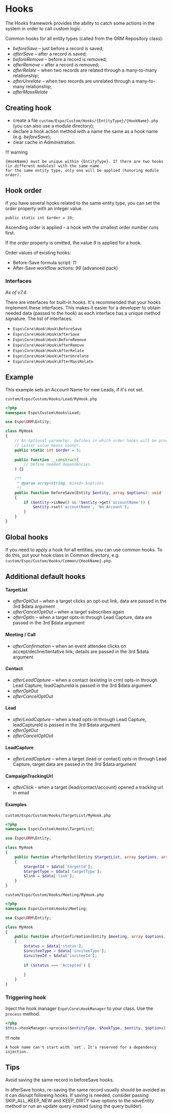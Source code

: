 # Hooks

The Hooks framework provides the ability to catch some actions in the system in order to call custom logic.

Common hooks for all entity types (called from the ORM Repository class):

- *beforeSave* – just before a record is saved;
- *afterSave* – after a record is saved;
- *beforeRemove* – before a record is removed;
- *afterRemove* – after a record is removed;
- *afterRelate* – when two records are related through a many-to-many relationship;
- *afterUnrelate* – when two records are unrelated through a many-to-many relationship;
- *afterMassRelate*

## Creating hook

* create a file `custom/Espo/Custom/Hooks/{EntityType}/{HookName}.php` (you can also use a module directory);
* declare a hook action method with a name the same as a hook name (e.g. *beforeSave*);
* clear cache in Administration.

!!! warning

    {HookName} must be unique within {EntityType}. If there are two hooks (in different modules) with the same name
    for the same entity type, only one will be applied (honoring module order).

## Hook order

If you have several hooks related to the same entity type, you can set the order property with an integer value.

```
public static int $order = 10;
```

Ascending order is applied – a hook with the smallest order number runs first.

If the *order* property is omitted, the value *9* is applied for a hook.

Order values of existing hooks:

* Before-Save formula script: *11*
* After-Save workflow actions: *99* (advanced pack)

### Interfaces

*As of v7.4.*

There are interfaces for built-in hooks. It's recommended that your hooks implement these interfaces. This makes it easier for a developer to obtain needed data (passed to the hook) as each interface has a unique method signature. The list of interfaces:

* `Espo\Core\Hook\Hook\BeforeSave`
* `Espo\Core\Hook\Hook\AfterSave`
* `Espo\Core\Hook\Hook\BeforeRemove`
* `Espo\Core\Hook\Hook\AfterRemove`
* `Espo\Core\Hook\Hook\AfterRelate`
* `Espo\Core\Hook\Hook\AfterUnrelate`
* `Espo\Core\Hook\Hook\AfterMassRelate`

## Example

This example sets an Account Name for new Leads, if it's not set.

`custom/Espo/Custom/Hooks/Lead/MyHook.php`

```php
<?php
namespace Espo\Custom\Hooks\Lead;

use Espo\ORM\Entity;

class MyHook
{    
    // An optional parameter, defines in which order hooks will be processed.
    // Lesser value means sooner.
    public static int $order = 5; 
    
    public function __construct(
        // Define needed dependencies.
    ) {}

    /**
     * @param array<string, mixed> $options
     */
    public function beforeSave(Entity $entity, array $options): void
    {
        if ($entity->isNew() && !$entity->get('accountName')) { 
            $entity->set('accountName', 'No Account');
        }
    }
}
```

## Global hooks

If you need to apply a hook for all entities, you can use common hooks. To do this, put your hook class in Common directory, e.g. `custom/Espo/Custom/Hooks/Common/{HookName}.php`.

## Additional default hooks

#### TargetList

* *afterOptOut* – when a target clicks an opt-out link, data are passed in the 3rd $data argument
* *afterCancelOptOut* – when a target subscribes again
* *afterOptIn* – when a target opts-in through Lead Capture, data are passed in the 3rd $data argument

#### Meeting / Call

* *afterConfirmation* – when an event attendee clicks on accept/decline/tentative link; details are passed in the 3rd $data argument

#### Contact

* *afterLeadCapture* – when a contact (existing in crm) opts-in through Lead Capture, leadCaptureId is passed in the 3rd $data argument
* *afterOptOut*
* *afterCancelOptOut*

#### Lead

* *afterLeadCapture* – when a lead opts-in through Lead Capture, leadCaptureId is passed in the 3rd $data argument
* *afterOptOut*
* *afterCancelOptOut*

#### LeadCapture

* *afterLeadCapture* – when a target (lead or contact) opts-in through Lead Capture, target data are passed in the 3rd $data argument

#### CampaignTrackingUrl

* *afterClick* - when a target (lead/contact/account) opened a tracking url in email

#### Examples

`custom/Espo/Custom/Hooks/TargetList/MyHook.php`

```php
<?php
namespace Espo\Custom\Hooks\TargetList;

use Espo\ORM\Entity;

class MyHook
{    
    public function afterOptOut(Entity $targetList, array $options, array $data): void
    {
        $targetId = $data['targetId'];
        $targetType = $data['targetType'];
        $link = $data['link'];
    }
}
```

`custom/Espo/Custom/Hooks/Meeting/MyHook.php`

```php
<?php
namespace Espo\Custom\Hooks\Meeting;

use Espo\ORM\Entity;

class MyHook
{    
    public function afterConfirmation(Entity $meeting, array $options, array $data): void
    {
        $status = $data['status'];
        $inviteeType = $data['inviteeType'];
        $inviteeId = $data['inviteeId'];
        
        if ($status === 'Accepted') {
        
        }
    }
}
```

### Triggering hook

Inject the hook manager `Espo\Core\HookManager` to your class. Use the `process` method.

```php
<?php
$this->hookManager->process($entityType, $hookType, $entity, $options);
```

!!! note

    A hook name can't start with `set`. It's reserved for a dependency injection.

## Tips

Avoid saving the same record in beforeSave hooks.

In afterSave hooks, re-saving the same record usually should be avoided as it can disrupt following hooks. If saving is needed, consider passing SKIP_ALL, KEEP_NEW and KEEP_DIRTY save options to the *saveEntity* method or run an update query instead (using the query builder).

